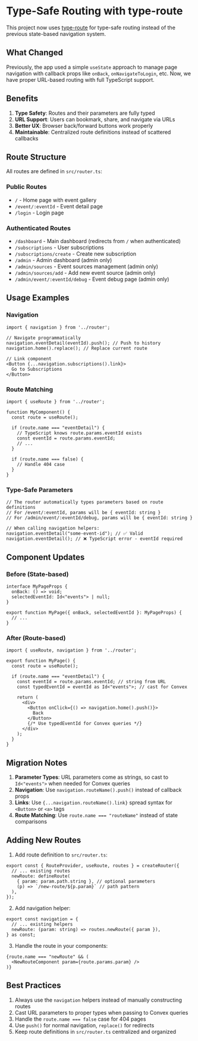 # Type-Safe Routing with type-route

This project now uses [type-route](https://type-route.zilch.dev/) for type-safe routing instead of the previous state-based navigation system.

## What Changed

Previously, the app used a simple `useState` approach to manage page navigation with callback props like `onBack`, `onNavigateToLogin`, etc. Now, we have proper URL-based routing with full TypeScript support.

## Benefits

1. **Type Safety**: Routes and their parameters are fully typed
2. **URL Support**: Users can bookmark, share, and navigate via URLs
3. **Better UX**: Browser back/forward buttons work properly
4. **Maintainable**: Centralized route definitions instead of scattered callbacks

## Route Structure

All routes are defined in `src/router.ts`:

### Public Routes
- `/` - Home page with event gallery
- `/event/:eventId` - Event detail page
- `/login` - Login page

### Authenticated Routes
- `/dashboard` - Main dashboard (redirects from `/` when authenticated)
- `/subscriptions` - User subscriptions
- `/subscriptions/create` - Create new subscription
- `/admin` - Admin dashboard (admin only)
- `/admin/sources` - Event sources management (admin only)
- `/admin/sources/add` - Add new event source (admin only)
- `/admin/event/:eventId/debug` - Event debug page (admin only)

## Usage Examples

### Navigation

```tsx
import { navigation } from '../router';

// Navigate programmatically
navigation.eventDetail(eventId).push(); // Push to history
navigation.home().replace(); // Replace current route

// Link component
<Button {...navigation.subscriptions().link}>
  Go to Subscriptions
</Button>
```

### Route Matching

```tsx
import { useRoute } from '../router';

function MyComponent() {
  const route = useRoute();
  
  if (route.name === "eventDetail") {
    // TypeScript knows route.params.eventId exists
    const eventId = route.params.eventId;
    // ...
  }
  
  if (route.name === false) {
    // Handle 404 case
  }
}
```

### Type-Safe Parameters

```tsx
// The router automatically types parameters based on route definitions
// For /event/:eventId, params will be { eventId: string }
// For /admin/event/:eventId/debug, params will be { eventId: string }

// When calling navigation helpers:
navigation.eventDetail("some-event-id"); // ✅ Valid
navigation.eventDetail(); // ❌ TypeScript error - eventId required
```

## Component Updates

### Before (State-based)
```tsx
interface MyPageProps {
  onBack: () => void;
  selectedEventId: Id<"events"> | null;
}

export function MyPage({ onBack, selectedEventId }: MyPageProps) {
  // ...
}
```

### After (Route-based)
```tsx
import { useRoute, navigation } from '../router';

export function MyPage() {
  const route = useRoute();
  
  if (route.name === "eventDetail") {
    const eventId = route.params.eventId; // string from URL
    const typedEventId = eventId as Id<"events">; // cast for Convex
    
    return (
      <div>
        <Button onClick={() => navigation.home().push()}>
          Back
        </Button>
        {/* Use typedEventId for Convex queries */}
      </div>
    );
  }
}
```

## Migration Notes

1. **Parameter Types**: URL parameters come as strings, so cast to `Id<"events">` when needed for Convex queries
2. **Navigation**: Use `navigation.routeName().push()` instead of callback props
3. **Links**: Use `{...navigation.routeName().link}` spread syntax for `<Button>` or `<a>` tags
4. **Route Matching**: Use `route.name === "routeName"` instead of state comparisons

## Adding New Routes

1. Add route definition to `src/router.ts`:
```tsx
export const { RouteProvider, useRoute, routes } = createRouter({
  // ... existing routes
  newRoute: defineRoute(
    { param: param.path.string }, // optional parameters
    (p) => `/new-route/${p.param}` // path pattern
  ),
});
```

2. Add navigation helper:
```tsx
export const navigation = {
  // ... existing helpers
  newRoute: (param: string) => routes.newRoute({ param }),
} as const;
```

3. Handle the route in your components:
```tsx
{route.name === "newRoute" && (
  <NewRouteComponent param={route.params.param} />
)}
```

## Best Practices

1. Always use the `navigation` helpers instead of manually constructing routes
2. Cast URL parameters to proper types when passing to Convex queries
3. Handle the `route.name === false` case for 404 pages
4. Use `push()` for normal navigation, `replace()` for redirects
5. Keep route definitions in `src/router.ts` centralized and organized 